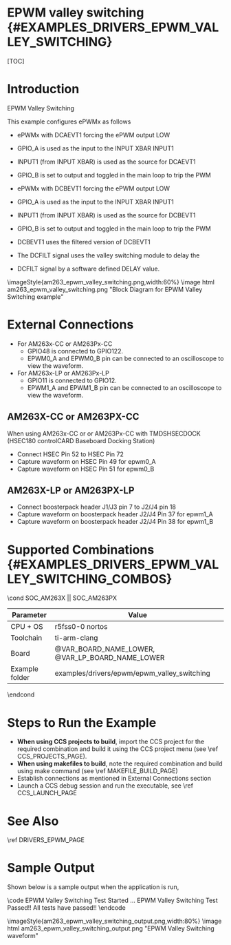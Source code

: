 # EPWM valley switching {#EXAMPLES_DRIVERS_EPWM_VALLEY_SWITCHING}

[TOC]

# Introduction

EPWM Valley Switching

This example configures ePWMx as follows
 - ePWMx with DCAEVT1 forcing the ePWM output LOW
 - GPIO_A is used as the input to the INPUT XBAR INPUT1
 - INPUT1 (from INPUT XBAR) is used as the source for DCAEVT1
 - GPIO_B is set to output and toggled in the main loop to trip the PWM

 - ePWMx with DCBEVT1 forcing the ePWM output LOW
 - GPIO_A is used as the input to the INPUT XBAR INPUT1
 - INPUT1 (from INPUT XBAR) is used as the source for DCBEVT1
 - GPIO_B is set to output and toggled in the main loop to trip the PWM
 - DCBEVT1 uses the filtered version of DCBEVT1
 - The DCFILT signal uses the valley switching module to delay the
 - DCFILT signal by a software defined DELAY value.

\imageStyle{am263_epwm_valley_switching.png,width:60%}
 \image html am263_epwm_valley_switching.png "Block Diagram for EPWM Valley Switching example"

# External Connections

- For AM263x-CC or AM263Px-CC
    - GPIO48 is connected to GPIO122.
    - EPWM0_A and EPWM0_B pin can be connected to an oscilloscope to view the waveform.
- For AM263x-LP or AM263Px-LP
    - GPIO11 is connected to GPIO12.
    - EPWM1_A and EPWM1_B pin can be connected to an oscilloscope to view the waveform.

## AM263X-CC or AM263PX-CC
When using AM263x-CC or or AM263Px-CC with TMDSHSECDOCK (HSEC180 controlCARD Baseboard Docking Station)
- Connect HSEC Pin 52 to HSEC Pin 72
- Capture waveform on HSEC Pin 49 for epwm0_A
- Capture waveform on HSEC Pin 51 for epwm0_B


## AM263X-LP or AM263PX-LP
- Connect boosterpack header J1/J3 pin 7 to J2/J4 pin 18
- Capture waveform on boosterpack header J2/J4 Pin 37 for epwm1_A
- Capture waveform on boosterpack header J2/J4 Pin 38 for epwm1_B

# Supported Combinations {#EXAMPLES_DRIVERS_EPWM_VALLEY_SWITCHING_COMBOS}

\cond SOC_AM263X || SOC_AM263PX

 Parameter      | Value
 ---------------|-----------
 CPU + OS       | r5fss0-0 nortos
 Toolchain      | ti-arm-clang
 Board          | @VAR_BOARD_NAME_LOWER, @VAR_LP_BOARD_NAME_LOWER
 Example folder | examples/drivers/epwm/epwm_valley_switching

\endcond



# Steps to Run the Example

- **When using CCS projects to build**, import the CCS project for the required combination
  and build it using the CCS project menu (see \ref CCS_PROJECTS_PAGE).
- **When using makefiles to build**, note the required combination and build using
  make command (see \ref MAKEFILE_BUILD_PAGE)
- Establish connections as mentioned in External Connections section
- Launch a CCS debug session and run the executable, see \ref CCS_LAUNCH_PAGE

# See Also

\ref DRIVERS_EPWM_PAGE

# Sample Output

Shown below is a sample output when the application is run,

\code
EPWM Valley Switching Test Started ...
EPWM Valley Switching Test Passed!!
All tests have passed!!
\endcode

\imageStyle{am263_epwm_valley_switching_output.png,width:80%}
 \image html am263_epwm_valley_switching_output.png "EPWM Valley Switching waveform"

